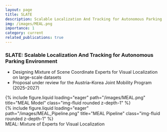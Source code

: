 ```yaml
---
layout: page
title: SLATE
description: Scalable Localization And Tracking for Autonomous Parking Environment
img: /images/MEAL.png
importance: 1
category: current
related_publications: true
---
```


### SLATE: Scalable Localization And Tracking for Autonomous Parking Environment

* Designing Mixture of Scene Coordinate Experts for Visual Localization on large-scale datasets
* Proposal under review for the Austria–Korea Joint Mobility Program (2025–2027)

<div class="row">
    <div class="col-sm mt-3 mt-md-0">
        {% include figure.liquid loading="eager" path="/images/MEAL.png" title="MEAL Model" class="img-fluid rounded z-depth-1" %}
    </div>
    <div class="col-sm mt-3 mt-md-0">
        {% include figure.liquid loading="eager" path="/images/MEAL_Pipeline.png" title="MEAL Pipeline" class="img-fluid rounded z-depth-1" %}
    </div>
</div>
<div class="caption">
    MEAL: Mixture of Experts for Visual Localization
</div> 
